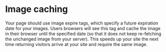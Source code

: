 # Image caching

Your page should use image expire tags, which specify a future expiration date for your images. Users browsers will see this tag and cache the image in their browser until the specified date (so that it does not keep re-fetching the unchanged image from your server). This speeds up your site the next time returning visitors arrive at your site and require the same image.
